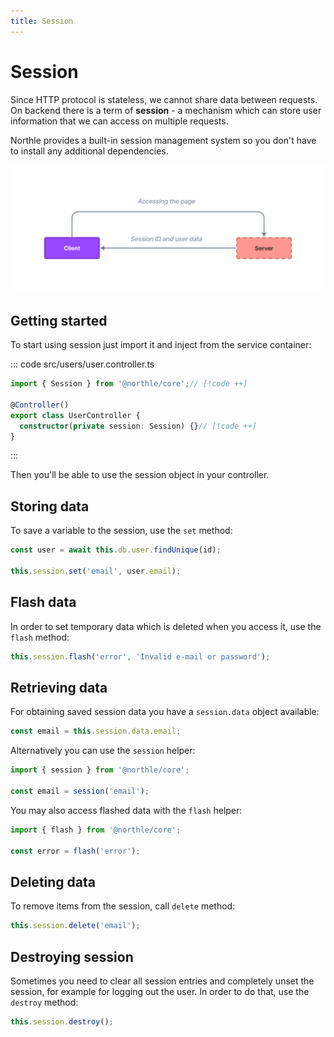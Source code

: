 ```yaml
---
title: Session
---
```


# Session

Since HTTP protocol is stateless, we cannot share data between requests. On backend there is a term of **session** - a mechanism which can store user information that we can access on multiple requests.

Northle provides a built-in session management system so you don't have to install any additional dependencies.

![Session Scheme](./assets/session.png)

## Getting started

To start using session just import it and inject from the service container:

::: code src/users/user.controller.ts
```ts
import { Session } from '@northle/core';// [!code ++]

@Controller()
export class UserController {
  constructor(private session: Session) {}// [!code ++]
}
```
:::

Then you'll be able to use the session object in your controller.

## Storing data

To save a variable to the session, use the `set` method:

```ts
const user = await this.db.user.findUnique(id);

this.session.set('email', user.email);
```

## Flash data

In order to set temporary data which is deleted when you access it, use the `flash` method:

```ts
this.session.flash('error', 'Invalid e-mail or password');
```

## Retrieving data

For obtaining saved session data you have a `session.data` object available:

```ts
const email = this.session.data.email;
```

Alternatively you can use the `session` helper:

```ts
import { session } from '@northle/core';

const email = session('email');
```

You may also access flashed data with the `flash` helper:

```ts
import { flash } from '@northle/core';

const error = flash('error');
```

## Deleting data

To remove items from the session, call `delete` method:

```ts
this.session.delete('email');
```

## Destroying session

Sometimes you need to clear all session entries and completely unset the session, for example for logging out the user. In order to do that, use the `destroy` method:

```ts
this.session.destroy();
```
